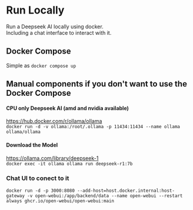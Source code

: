 # Run Locally 
Run a Deepseek AI locally using docker.  
Including a chat interface to interact with it. 

## Docker Compose
Simple as ```docker compose up```

## Manual components if you don't want to use the Docker Compose

#### CPU only Deepseek AI (amd and nvidia available) 
https://hub.docker.com/r/ollama/ollama  
```docker run -d -v ollama:/root/.ollama -p 11434:11434 --name ollama ollama/ollama```

#### Download the Model
https://ollama.com/library/deepseek-1  
```docker exec -it ollama ollama run deepseek-r1:7b```

### Chat UI to conect to it 
```docker run -d -p 3000:8080 --add-host=host.docker.internal:host-gateway -v open-webui:/app/backend/data --name open-webui --restart always ghcr.io/open-webui/open-webui:main```
